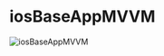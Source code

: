 # iosBaseAppMVVM

![iosBaseAppMVVM](https://github.com/tecruz/iosBaseAppMVVM/workflows/Swift/badge.svg)
